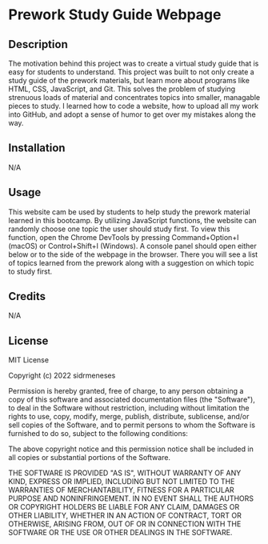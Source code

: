# Prework Study Guide Webpage

## Description

The motivation behind this project was to create a virtual study guide that is easy for students to understand. This project was built to not only create a study guide of the prework materials, but learn more about programs like HTML, CSS, JavaScript, and Git. This solves the problem of studying strenuous loads of material and concentrates topics into smaller, managable pieces to study. I learned how to code a website, how to upload all my work into GitHub, and adopt a sense of humor to get over my mistakes along the way.

## Installation

N/A

## Usage

This website cam be used by students to help study the prework material learned in this bootcamp. By utilizing JavaScript functions, the website can randomly choose one topic the user should study first. To view this function, open the Chrome DevTools by pressing Command+Option+I (macOS) or Control+Shift+I (Windows). A console panel should open either below or to the side of the webpage in the browser. There you will see a list of topics learned from the prework along with a suggestion on which topic to study first.

## Credits

N/A

## License

MIT License

Copyright (c) 2022 sidrmeneses

Permission is hereby granted, free of charge, to any person obtaining a copy
of this software and associated documentation files (the "Software"), to deal
in the Software without restriction, including without limitation the rights
to use, copy, modify, merge, publish, distribute, sublicense, and/or sell
copies of the Software, and to permit persons to whom the Software is
furnished to do so, subject to the following conditions:

The above copyright notice and this permission notice shall be included in all
copies or substantial portions of the Software.

THE SOFTWARE IS PROVIDED "AS IS", WITHOUT WARRANTY OF ANY KIND, EXPRESS OR
IMPLIED, INCLUDING BUT NOT LIMITED TO THE WARRANTIES OF MERCHANTABILITY,
FITNESS FOR A PARTICULAR PURPOSE AND NONINFRINGEMENT. IN NO EVENT SHALL THE
AUTHORS OR COPYRIGHT HOLDERS BE LIABLE FOR ANY CLAIM, DAMAGES OR OTHER
LIABILITY, WHETHER IN AN ACTION OF CONTRACT, TORT OR OTHERWISE, ARISING FROM,
OUT OF OR IN CONNECTION WITH THE SOFTWARE OR THE USE OR OTHER DEALINGS IN THE
SOFTWARE.
